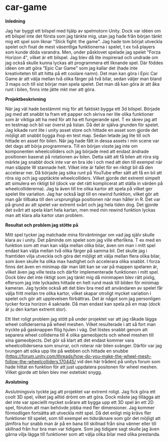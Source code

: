 # car-game

**Inledning**

Jag har byggt ett bilspel med hjälp av spelmotorn Unity. Dock var idéen om ett bilspel inte det första som jag tänkte mig, utan jag hade från början tänkt mig ett spel som liknar "Stick fight: the game". Jag hade tom börjat utveckla spelet och fixat de mest väsentliga funktionerna i spelet, t ex två players som kunde döda varandra. Men, under påsklovet spelade jag spelet "Forza Horizon 4", vilket är ett bilspel. Jag blev då lite inspirerad och undrade om jag också skulle kunna lyckas att programmera ett liknande spel. Där föddes idéen om att göra "Epic Car Game" som jag kallar det (hade inte kreativiteten till att hitta på ett coolare namn). Det man kan göra i Epic Car Game är att välja mellan två olika färger på två bilar, sedan väljer man bland 3 maps och till sist börjar man spela spelet. Det man då kan göra är att åka runt i bilen, finns inte jätte mkt mer att göra. 

**Projektbeskrivning**

När jag väl hade bestämmt mig för att faktiskt bygga ett 3d bilspel. Började jag med att snabbt ta fram ett papper och skriva ner lite olika funktioner som är viktiga att ha med för att ha ett fungerande spel. T ex skrev jag att en testmap och bil var överst på listan. Då det är själva grunden för spelet. Jag kikade runt lite i unity asset store och hittade en asset som gjorde det möjligt att snabbt bygga ihop en test map. Sedan letade jag lite till och hittade en asset för bilen. När jag hade fått in dessa assets i min scene var det dags att börja programmera. Till en början visste jag inte om komponenten wheelcolliders och jag började med att endast ändrade positionen baserat på rotationen av bilen. Detta sätt att få bilen att röra sig märkte jag snabbt dock inte var en bra ide i och med att den till exempel när man släppte W stannade helt. Vilket inte är fallet för en riktigt bil då den accelerar ner. Då började jag söka runt på YouTube efter sätt att få en bil att röra sig och jag upptäckte wheelcolliders. Vilket gjorde det extremt simpelt att simulera en riktigt bil (dock var det rätt komplicerat att ställa in värden på wheelcollidererna). Jag la även till tre olika kartor att spela på vilket ger spelet lite variation. Jag har också lagt till en rewind funktion, vilket gör att man går tillbaka till den ursprungliga positionen när man håller in R. Det var på grund av att spelet var extremt svårt och jag hela tiden dog. Det gjorde det svårt att spela klart hela kartan, men med min rewind funktion lyckas man att klara alla kartor utan problem.

**Resultat och problem jag stötte på**

Mitt spel tycker jag matchade mina förväntningar om vad jag själv skulle klara av i unity. Det påminde om spelet som jag ville efterlikna. T ex med en funktion som att man kan välja mellan olika bilar, även om man i mitt spel endast kan välja mellan två olika färger på samma bil. Det skulle jag i framtiden vilja utveckla och göra det möjligt att välja mellan flera olika bilar, som även skulle ha olika max hastighet och accelerara olika snabbt. I forza finns det även en minimap där man lätt kan se var på mappen spelaren är, vilket även jag ville testa och därför implementerade funktionen i mitt spel. Dock blev det inte riktigt som jag tänkt mig då minimapen blev rätt pixlig, eftersom jag inte lyckades hittade en helt rund mask till bilden för minimap kameran. Jag tyckte också att det blev bra med att användaren av spelet får välja fritt mellan tre olika kartor, vilket skapar otroligt mycket variation i spelet och gör att upplevelsen förbättras. Det är något som jag personligen tycker forza horizon 4 saknade. Då man endast kan spela på en map (dock är ju den kartan extremt stor). 

Ett litet roligt problem jag stött på under projektet var att jag råkade lägga wheel colliderserna på wheel meshen. Vilket resulterade i att så fort man tryckte på gasknappen flög hjulen i väg. Det löstes snabbt genom att separera wheel colliderna till 4 olika gameobjects och wheel meshen till sina gameobjects. Det gör så klart att det endast kommer vara wheelcollidersena som snurrar, och roterar när bilen svänger. Därför var jag tvungen att söka upp lite på webben och hittade en snubbe (https://forum.unity.com/threads/how-do-you-make-the-wheel-mesh-follow-the-wheelcolliders.170445/ vid den här tråden) på unitys forum som hade hittat en funktion för att just uppdatera positonen för wheel meshen. Vilket gjorde att bilen blev mer estetiskt snygg. 

**Avslutning** 

Avslutningsvis tyckte jag att projektet var extremt roligt. Jag fick göra ett coolt 3D spel, vilket jag alltid drömt om att göra. Dock måste jag tillägga att det inte var speciellt mycket svårare att bygga upp ett 3D spel än ett 2D spel, förutom att man behövde jobba med fler dimensioner. Jag kommer förmodligen fortsätta att utveckla mitt spel. Då det enligt mig krävs fler funktioner till spelet, som till exempel en tidsräknare som gör det möjligt att jämföra hur snabb man är på en bana till skillnad från sina vänner eller till skillnad från hur bra man var tidigare. Som jag tidigare sagt skulle jag även gärna vilja lägga till funktioner som att välja olika bilar med olika prestanda. 